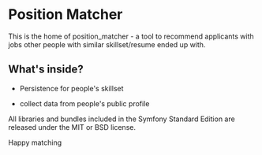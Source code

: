 Position Matcher
================

This is the home of position_matcher - a tool to recommend applicants with
jobs other people with similar skillset/resume ended up with.

What's inside?
--------------

  * Persistence for people's skillset

  * collect data from people's public profile
  
All libraries and bundles included in the Symfony Standard Edition are
released under the MIT or BSD license.

Happy matching

